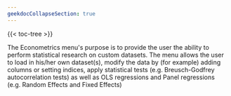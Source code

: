 ```yaml
---
geekdocCollapseSection: true
---
```


{{< toc-tree >}}

The Econometrics menu's purpose is to provide the user the ability to perform statistical research on custom datasets. 
The menu allows the user to load in his/her own dataset(s), modify the data by (for example) adding columns or setting 
indices, apply statistical tests (e.g. Breusch-Godfrey autocorrelation tests) as well as OLS regressions and Panel 
regressions (e.g. Random Effects and Fixed Effects)